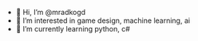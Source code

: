 - 👋 Hi, I’m @mradkogd
- 👀 I’m interested in game design, machine learning, ai
- 🌱 I’m currently learning python, c#

<!---
mradkogd/mradkogd is a ✨ special ✨ repository because its `README.md` (this file) appears on your GitHub profile.
You can click the Preview link to take a look at your changes.
--->
